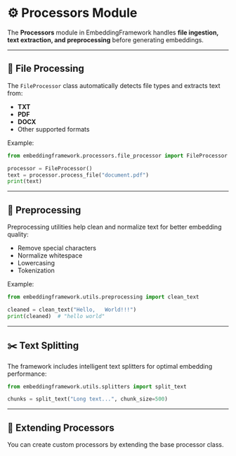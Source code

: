 # ⚙️ Processors Module

The **Processors** module in EmbeddingFramework handles **file ingestion, text extraction, and preprocessing** before generating embeddings.

---

## 📂 File Processing

The `FileProcessor` class automatically detects file types and extracts text from:
- **TXT**
- **PDF**
- **DOCX**
- Other supported formats

Example:
```python
from embeddingframework.processors.file_processor import FileProcessor

processor = FileProcessor()
text = processor.process_file("document.pdf")
print(text)
```

---

## 🧹 Preprocessing

Preprocessing utilities help clean and normalize text for better embedding quality:
- Remove special characters
- Normalize whitespace
- Lowercasing
- Tokenization

Example:
```python
from embeddingframework.utils.preprocessing import clean_text

cleaned = clean_text("Hello,   World!!!")
print(cleaned)  # "hello world"
```

---

## ✂️ Text Splitting

The framework includes intelligent text splitters for optimal embedding performance:
```python
from embeddingframework.utils.splitters import split_text

chunks = split_text("Long text...", chunk_size=500)
```

---

## 🔌 Extending Processors

You can create custom processors by extending the base processor class.
